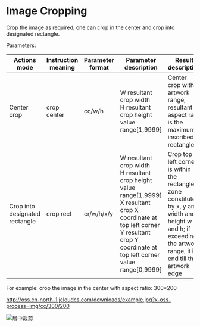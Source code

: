 # Image Cropping

Crop the image as required; one can crop in the center and crop into designated rectangle.

Parameters:

|Actions mode|Instruction meaning|Parameter format|Parameter description|Result description|
|-|-|-|-|-|
|Center crop|crop center|cc/w/h|W resultant crop width<br>H resultant crop height<br>value range[1,9999]|Center crop with artwork range, resultant aspect ratio is the maximum inscribed rectangle|
|Crop into designated rectangle|crop rect|cr/w/h/x/y|W resultant crop width<br>H resultant crop height<br>value range[1,9999]<br>X resultant crop X coordinate at top left corner<br>Y resultant crop Y coordinate at top left corner<br>value range[0,9999]|Crop top left corner is within the rectangle zone constituted by x, y and width and height w and h; if exceeding the artwork range, it is end till the artwork edge|

For example: crop the image in the center with aspect ratio: 300*200

http://oss.cn-north-1.jcloudcs.com/downloads/example.jpg?x-oss-process=img/cc/300/200

![居中裁剪](https://github.com/jdcloudcom/cn/blob/edit/image/Object-Storage-Service/OSS-060.jpg)
